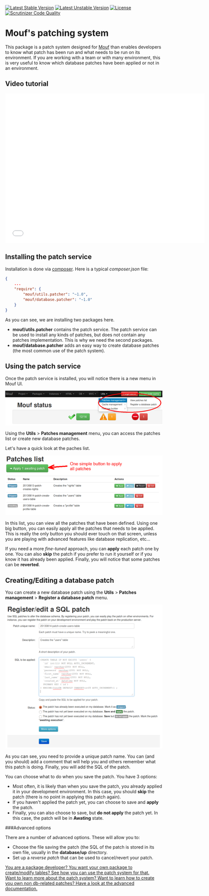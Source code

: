 [![Latest Stable Version](https://poser.pugx.org/mouf/utils.patcher/v/stable.svg)](https://packagist.org/packages/mouf/utils.patcher)
[![Latest Unstable Version](https://poser.pugx.org/mouf/utils.patcher/v/unstable.svg)](https://packagist.org/packages/mouf/utils.patcher)
[![License](https://poser.pugx.org/mouf/utils.patcher/license.svg)](https://packagist.org/packages/mouf/utils.patcher)
[![Scrutinizer Code Quality](https://scrutinizer-ci.com/g/thecodingmachine/utils.patcher/badges/quality-score.png?b=1.0)](https://scrutinizer-ci.com/g/thecodingmachine/utils.patcher/?branch=1.0)

Mouf's patching system
======================

This package is a patch system designed for [Mouf](http://mouf-php.com) than enables developers to know what patch has been run and what needs to be run on its environment.
If you are working with a team or with many environment, this is very useful to know which database patches have been applied or not in an environment.

Video tutorial
--------------

<iframe width="640" height="480" src="//www.youtube.com/embed/1uxO1qDSuZw" frameborder="0" allowfullscreen></iframe>

Installing the patch service
----------------------------

Installation is done via [composer](http://getcomposer.com). Here is a typical _composer.json_ file:


```json
{
	...
    "require": {
        "mouf/utils.patcher": "~1.0",
        "mouf/database.patcher": "~1.0"
    } 
}
```
As you can see, we are installing two packages here.

- **mouf/utils.patcher** contains the patch service. The patch service can be used to install any kinds of patches, but does not contain any patches implementation. This is why we need the second packages.
- **mouf/database.patcher** adds an easy way to create database patches (the most common use of the patch system).

Using the patch service
-----------------------

Once the patch service is installed, you will notice there is a new menu in Mouf UI.

<img src="doc/images/menu.png" />

Using the **Utils** > **Patches management** menu, you can access the patches list or create new database patches.

Let's have a quick look at the paches list.

<img src="doc/images/patch-list.png" />

In this list, you can view all the patches that have been defined. Using one big button, you can easily apply all the patches
that needs to be applied. This is really the only button you should ever touch on that screen, unless you are playing with advanced
features like database replication, etc...

If you need a more *fine-tuned* approach, you can **apply** each patch one by one. You can also 
**skip** the patch if you prefer to run it yourself or if you know it has already been applied.
Finally, you will notice that some patches can be **reverted**.


Creating/Editing a database patch
---------------------------------

You can create a new database patch using the **Utils** > **Patches management** > **Register a database patch** menu.

<img src="doc/images/edit-dbpatch.png" />

As you can see, you need to provide a unique patch name. You can (and you should) add a comment that will help
you and others remember what this patch is doing.
Finally, you will add the SQL of the patch.

You can choose what to do when you save the patch. You have 3 options:

- Most often, it is likely than when you save the patch, you already applied it in your development environment.
In this case, you should **skip** the patch (there is no point in applying this patch again).
- If you haven't applied the patch yet, you can choose to save and **apply** the patch.
- Finally, you can also choose to save, but **do not apply** the patch yet. In this case, the patch will be in **Awating** state. 
 
###Advanced options

There are a number of advanced options. These will allow you to:

- Choose the file saving the patch (the SQL of the patch is stored in its own file, usually in the **database/up** directory.
- Set up a *reverse patch* that can be used to cancel/revert your patch.


[You are a package developer? You want your own package to create/modify tables? See how you can use the patch system for that.](doc/for_packages_developer.md)  
[Want to learn more about the patch system? Want to learn how to create you own non db-related patches? Have a look at the advanced documentation.](doc/advanced.md)
